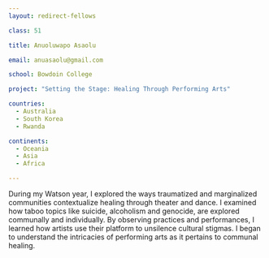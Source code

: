 ```yaml
---
layout: redirect-fellows

class: 51

title: Anuoluwapo Asaolu

email: anuasaolu@gmail.com

school: Bowdoin College

project: "Setting the Stage: Healing Through Performing Arts"

countries:
  - Australia
  - South Korea
  - Rwanda

continents:
  - Oceania
  - Asia
  - Africa

---
```


During my Watson year, I explored the ways traumatized and marginalized communities contextualize healing through theater and dance. I examined how taboo topics like suicide, alcoholism and genocide, are explored communally and individually. By observing practices and performances, I learned how artists use their platform to unsilence cultural stigmas. I began to understand the intricacies of performing arts as it pertains to communal healing.

